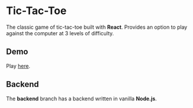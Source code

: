 # Tic-Tac-Toe

The classic game of tic-tac-toe built with <strong>React</strong>.
Provides an option to play against the computer at 3 levels of difficulty.

## Demo

Play <a href="https://goro7777.github.io/tic-tac-toe-with-vs-computer-mode/" target="_blank">here</a>.

## Backend

The <strong>backend</strong> branch has a backend written in vanilla <strong>Node.js</strong>.
